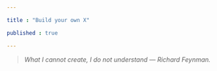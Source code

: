```yaml
---

title : "Build your own X"

published : true

---
```


> *What I cannot create, I do not understand — Richard Feynman.*


